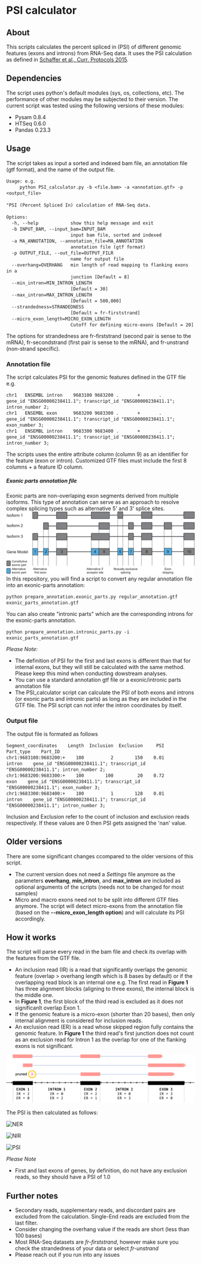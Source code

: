 # PSI calculator
## About

This scripts calculates the percent spliced in (PSI) of different genomic features (exons and introns) from RNA-Seq data. 
It uses the PSI calculation as defined in [Schaffer et al., Curr. Protocols 2015](https://currentprotocols.onlinelibrary.wiley.com/doi/full/10.1002/0471142905.hg1116s87). 

## Dependencies

The script uses python's default modules (sys, os, collections, etc). The performance of other modules may be subjected to their version. 
The current script was tested using the following versions of these modules:
- Pysam 0.8.4
- HTSeq 0.6.0
- Pandas 0.23.3
## Usage
The script takes as input a sorted and indexed bam file, an annotation file (gtf format), and the name of the output file. 

```
Usage: e.g. 
	 python PSI_calculator.py -b <file.bam> -a <annotation.gtf> -p <output_file>

"PSI (Percent Spliced In) calculation of RNA-Seq data.

Options:
  -h, --help            show this help message and exit
  -b INPUT_BAM, --input_bam=INPUT_BAM
                        input bam file, sorted and indexed
  -a MA_ANNOTATION, --annotation_file=MA_ANNOTATION
                        annotation file (gtf format)
  -p OUTPUT_FILE, --out_file=OUTPUT_FILR
                        name for output file
  --overhang=OVERHANG   min length of read mapping to flanking exons in a
                        junction [Default = 8]
  --min_intron=MIN_INTRON_LENGTH
                        [Default = 30]
  --max_intron=MAX_INTRON_LENGTH
                        [Default = 500,000]
  --strandedness=STRANDEDNESS
                        [Default = fr-firststrand]
  --micro_exon_length=MICRO_EXON_LENGTH
                        Cutoff for defining micro-exons [Default = 20]
 ```
 
 The options for strandedness are fr-firststrand (second pair is sense to the mRNA), fr-secondstrand (first pair is sense to the mRNA), and fr-unstrand (non-strand specific).
 
 ### Annotation file
 The script calculates PSI for the genomic features defined in the GTF file e.g.
 ```
 chr1   ENSEMBL intron    9683100 9683200 .       +       .       gene_id "ENSG00000238411.1"; transcript_id "ENSG00000238411.1"; intron_number 2;
 chr1   ENSEMBL exon      9683200 9683300 .       +       .       gene_id "ENSG00000238411.1"; transcript_id "ENSG00000238411.1"; exon_number 3;
 chr1   ENSEMBL intron    9683300 9683400 .       +       .       gene_id "ENSG00000238411.1"; transcript_id "ENSG00000238411.1"; intron_number 3;
 ```
 The scripts uses the entire attribute column (column 9) as an identifier for the feature (exon or intron). 
 Customized GTF files must include the first 8 columns + a feature ID column.
 
 ##### Exonic parts annotation file
 Exonic parts are non-overlaping exon segments derived from multiple isoforms. This type of annotation can serve as an approach to resolve complex splicing types such as alternative 5' and 3' splice sites. 
 ![Exonic_parts](./exonic_parts.png)
 In this repository, you will find a script to convert any regular annotation file into an exonic-parts annotation:
 ```
 python prepare_annotation.exonic_parts.py regular_annotation.gtf exonic_parts_annotation.gtf 
 ```
 You can also create "intronic parts" which are the corresponding introns for the exonic-parts annotation. 
 ```
 python prepare_annotation.intronic_parts.py -i exonic_parts_annotation.gtf 
 ```
 *Please Note:* 
 - The definition of PSI for the first and last exons is different than that for internal exons, but they will still be calculated with the same method. Please keep this mind when conducting dowstream analyses. 
 - You can use a standard annotation gtf file or a exonic/intronic parts annotation file
 - The PSI_calculator script can calculate the PSI of both exons and introns (or exonic parts and intronic parts) as long as they are included in the GTF file. The PSI script can not infer the intron coordinates by itself. 
 
 ### Output file
 The output file is formated as follows 
 
 ```
 Segment_coordinates    Length  Inclusion  Exclusion     PSI   Part_type    Part_ID
 chr1:9683100:9683200:+    100          2        150    0.01      intron    gene_id "ENSG00000238411.1"; transcript_id "ENSG00000238411.1"; intron_number 2;
 chr1:9683200:9683300:+    100        100         20    0.72        exon    gene_id "ENSG00000238411.1"; transcript_id "ENSG00000238411.1"; exon_number 3;
 chr1:9683300:9683400:+    100          1        128    0.01      intron    gene_id "ENSG00000238411.1"; transcript_id "ENSG00000238411.1"; intron_number 3;
 ```
 Inclusion and Exclusion refer to the count of inclusion and exclusion reads respectively. If these values are 0 then PSI gets assigned the 'nan' value. 
 
 ## Older versions
 
 There are some significant changes ccompared to the older versions of this script. 
 - The current version does not need a *Settings* file anymore as the parameters **overhang**, **min_intron**, and **max_intron** are included as optional arguments of the scripts (needs not to be changed for most samples)
 - Micro and macro exons need not to be split into different GTF files anymore. The script will detect micro-exons from the annotation file (based on the **--micro_exon_length option**) and will calculate its PSI accordingly. 
 

## How it works
The script will parse every read in the bam file and check its overlap with the features from the GTF file. 
- An inclusion read (IR) is a read that significantly overlaps the genomic feature (overlap > overhang length which is 8 bases by default) or if the overlapping read block is an internal one e.g. The first read in **Figure 1** has three alignment blocks (aligning to three exons), the internal block is the middle one. 
- In **Figure 1**, the first block of the third read is excluded as it does not significanlt overlap Exon 1. 
- If the genomic feature is a micro-exon (shorter than 20 bases), then only internal alignment is considered for inclusion reads. 
- An exclusion read (ER) is a read whose skipped region fully contains the genomic feature. In **Figure 1** the third read's first junction does not count as an exclusion read for Intron 1 as the overlap for one of the flanking exons is not significant. 

![Figure_1](./PSI_example.png)

The PSI is then calculated as follows:

![NER](https://latex.codecogs.com/svg.latex?\&space;NER=\frac{ER}{Read%20Length%20-%202%20*%20overhang}) 

![NIR](https://latex.codecogs.com/svg.latex?\&space;NIR=\frac{IR}{Read%20Length%20+%20Feature%20Length%20-%202%20*%20overhang}) 

![PSI](https://latex.codecogs.com/svg.latex?\&space;PSI=\frac{NIR}{NIR%20+%20NER}) 

*Please Note*
- First and last exons of genes, by definition, do not have any exclusion reads, so they should have a PSI of 1.0


## Further notes
- Secondary reads, supplementary reads, and discordant pairs are excluded from the calculation. Single-End reads are excluded from the last filter. 
- Consider changing the overhang value if the reads are short (less than 100 bases)
- Most RNA-Seq datasets are *fr-firststrand*, however make sure you check the strandedness of your data or select *fr-unstrand*
- Please reach out if you run into any issues


